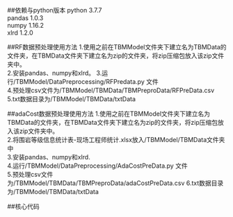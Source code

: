 ##依赖与python版本 
python 3.7.7  
pandas 1.0.3  
numpy 1.16.2  
xlrd 1.2.0

##RF数据预处理使用方法
1.使用之前在TBMModel文件夹下建立名为TBMData的文件夹，在TBMData文件夹下建立名为zip的文件夹，将zip压缩包放入该zip文件夹中。  
2.安装pandas、numpy和xlrd。
3.运行/TBMModel/DataPreprocessing/RFPredata.py 文件  
4.预处理csv文件为/TBMModel/TBMData/TBMPreproData/RFPreData.csv  
5.txt数据目录为/TBMModel/TBMData/txtData

##adaCost数据预处理使用方法
1.使用之前在TBMModel文件夹下建立名为TBMData的文件夹，在TBMData文件夹下建立名为zip的文件夹，将zip压缩包放入该zip文件夹中。   
2.将围岩等级信息统计表-现场工程师统计.xlsx放入/TBMModel/TBMData文件夹中   
3.安装pandas、numpy和xlrd.  
4.运行/TBMModel/DataPreprocessing/AdaCostPreData.py 文件  
5.预处理csv文件为/TBMModel/TBMData/TBMPreproData/adaCostPreData.csv
6.txt数据目录为/TBMModel/TBMData/txtData

##核心代码

	